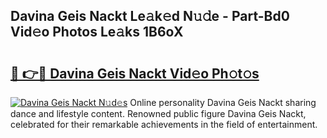 ## Davina Geis Nackt Le𝚊k𝚎d N𝚞𝚍e - Part-Bd0 Vid𝚎o Photos Le𝚊ks 1B6oX

# <h2><a href="http://fb8atr.evod.top/?m=Davina+Geis+Nackt">🔗 👉🔴 Davina Geis Nackt Vid𝚎o Ph𝚘t𝚘s</a></h2>

[![Davina Geis Nackt N𝚞d𝚎s](https://i.imgur.com/8V9OHl7.gif)](http://fb8atr.evod.top/?m=Davina+Geis+Nackt)
Online personality Davina Geis Nackt sharing dance and lifestyle content. Renowned public figure Davina Geis Nackt, celebrated for their remarkable achievements in the field of entertainment. 
